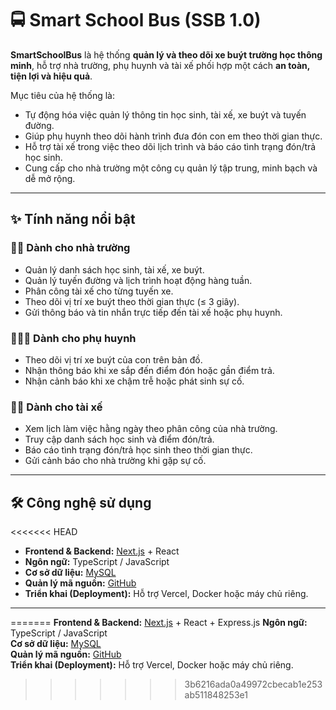 # 🚍 Smart School Bus (SSB 1.0)

**SmartSchoolBus** là hệ thống **quản lý và theo dõi xe buýt trường học thông minh**, hỗ trợ nhà trường, phụ huynh và tài xế phối hợp một cách **an toàn, tiện lợi và hiệu quả**.  

Mục tiêu của hệ thống là:
- Tự động hóa việc quản lý thông tin học sinh, tài xế, xe buýt và tuyến đường.
- Giúp phụ huynh theo dõi hành trình đưa đón con em theo thời gian thực.
- Hỗ trợ tài xế trong việc theo dõi lịch trình và báo cáo tình trạng đón/trả học sinh.
- Cung cấp cho nhà trường một công cụ quản lý tập trung, minh bạch và dễ mở rộng.

---

## ✨ Tính năng nổi bật

### 👩‍💼 Dành cho nhà trường
- Quản lý danh sách học sinh, tài xế, xe buýt.
- Quản lý tuyến đường và lịch trình hoạt động hàng tuần.
- Phân công tài xế cho từng tuyến xe.
- Theo dõi vị trí xe buýt theo thời gian thực (≤ 3 giây).
- Gửi thông báo và tin nhắn trực tiếp đến tài xế hoặc phụ huynh.

### 👨‍👩‍👧 Dành cho phụ huynh
- Theo dõi vị trí xe buýt của con trên bản đồ.
- Nhận thông báo khi xe sắp đến điểm đón hoặc gần điểm trả.
- Nhận cảnh báo khi xe chậm trễ hoặc phát sinh sự cố.

### 👨‍✈️ Dành cho tài xế
- Xem lịch làm việc hằng ngày theo phân công của nhà trường.
- Truy cập danh sách học sinh và điểm đón/trả.
- Báo cáo tình trạng đón/trả học sinh theo thời gian thực.
- Gửi cảnh báo cho nhà trường khi gặp sự cố.

---

## 🛠️ Công nghệ sử dụng
<<<<<<< HEAD
- **Frontend & Backend:** [Next.js](https://nextjs.org/) + React  
- **Ngôn ngữ:** TypeScript / JavaScript  
- **Cơ sở dữ liệu:** [MySQL](https://www.mysql.com/)  
- **Quản lý mã nguồn:** [GitHub](https://github.com/)  
- **Triển khai (Deployment):** Hỗ trợ Vercel, Docker hoặc máy chủ riêng.  

---
=======
 **Frontend & Backend:** [Next.js](https://nextjs.org/) + React  +  Express.js
 **Ngôn ngữ:** TypeScript / JavaScript  
 **Cơ sở dữ liệu:** [MySQL](https://www.mysql.com/)  
 **Quản lý mã nguồn:** [GitHub](https://github.com/)  
 **Triển khai (Deployment):** Hỗ trợ Vercel, Docker hoặc máy chủ riêng.  

>>>>>>> 3b6216ada0a49972cbecab1e253ab511848253e1


